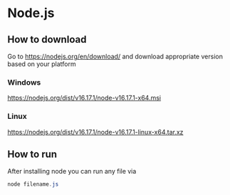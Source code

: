 # Node.js

## How to download

Go to https://nodejs.org/en/download/ and download appropriate version based on your platform

### Windows
https://nodejs.org/dist/v16.17.1/node-v16.17.1-x64.msi

### Linux
https://nodejs.org/dist/v16.17.1/node-v16.17.1-linux-x64.tar.xz


## How to run

After installing node you can run any file via

```powershell
node filename.js
```

